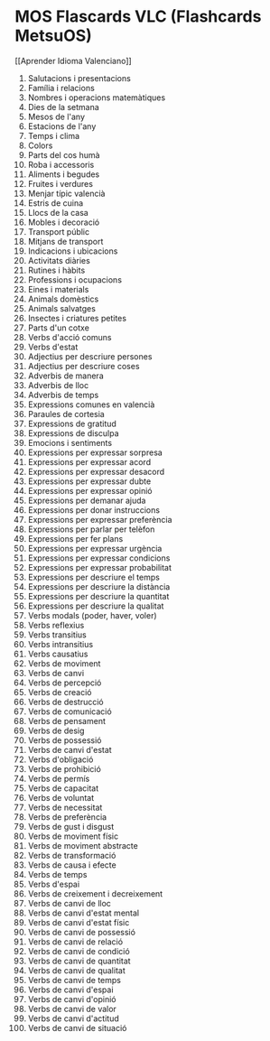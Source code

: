 # MOS Flascards VLC (Flashcards MetsuOS)

[[Aprender Idioma Valenciano]]

1. Salutacions i presentacions
2. Família i relacions
3. Nombres i operacions matemàtiques
4. Dies de la setmana
5. Mesos de l'any
6. Estacions de l'any
7. Temps i clima
8. Colors
9. Parts del cos humà
10. Roba i accessoris
11. Aliments i begudes
12. Fruites i verdures
13. Menjar típic valencià
14. Estris de cuina
15. Llocs de la casa
16. Mobles i decoració
17. Transport públic
18. Mitjans de transport
19. Indicacions i ubicacions
20. Activitats diàries
21. Rutines i hàbits
22. Professions i ocupacions
23. Eines i materials
24. Animals domèstics
25. Animals salvatges
26. Insectes i criatures petites
27. Parts d'un cotxe
28. Verbs d'acció comuns
29. Verbs d'estat
30. Adjectius per descriure persones
31. Adjectius per descriure coses
32. Adverbis de manera
33. Adverbis de lloc
34. Adverbis de temps
35. Expressions comunes en valencià
36. Paraules de cortesia
37. Expressions de gratitud
38. Expressions de disculpa
39. Emocions i sentiments
40. Expressions per expressar sorpresa
41. Expressions per expressar acord
42. Expressions per expressar desacord
43. Expressions per expressar dubte
44. Expressions per expressar opinió
45. Expressions per demanar ajuda
46. Expressions per donar instruccions
47. Expressions per expressar preferència
48. Expressions per parlar per telèfon
49. Expressions per fer plans
50. Expressions per expressar urgència
51. Expressions per expressar condicions
52. Expressions per expressar probabilitat
53. Expressions per descriure el temps
54. Expressions per descriure la distància
55. Expressions per descriure la quantitat
56. Expressions per descriure la qualitat
57. Verbs modals (poder, haver, voler)
58. Verbs reflexius
59. Verbs transitius
60. Verbs intransitius
61. Verbs causatius
62. Verbs de moviment
63. Verbs de canvi
64. Verbs de percepció
65. Verbs de creació
66. Verbs de destrucció
67. Verbs de comunicació
68. Verbs de pensament
69. Verbs de desig
70. Verbs de possessió
71. Verbs de canvi d'estat
72. Verbs d'obligació
73. Verbs de prohibició
74. Verbs de permís
75. Verbs de capacitat
76. Verbs de voluntat
77. Verbs de necessitat
78. Verbs de preferència
79. Verbs de gust i disgust
80. Verbs de moviment físic
81. Verbs de moviment abstracte
82. Verbs de transformació
83. Verbs de causa i efecte
84. Verbs de temps
85. Verbs d'espai
86. Verbs de creixement i decreixement
87. Verbs de canvi de lloc
88. Verbs de canvi d'estat mental
89. Verbs de canvi d'estat físic
90. Verbs de canvi de possessió
91. Verbs de canvi de relació
92. Verbs de canvi de condició
93. Verbs de canvi de quantitat
94. Verbs de canvi de qualitat
95. Verbs de canvi de temps
96. Verbs de canvi d'espai
97. Verbs de canvi d'opinió
98. Verbs de canvi de valor
99. Verbs de canvi d'actitud
100. Verbs de canvi de situació
